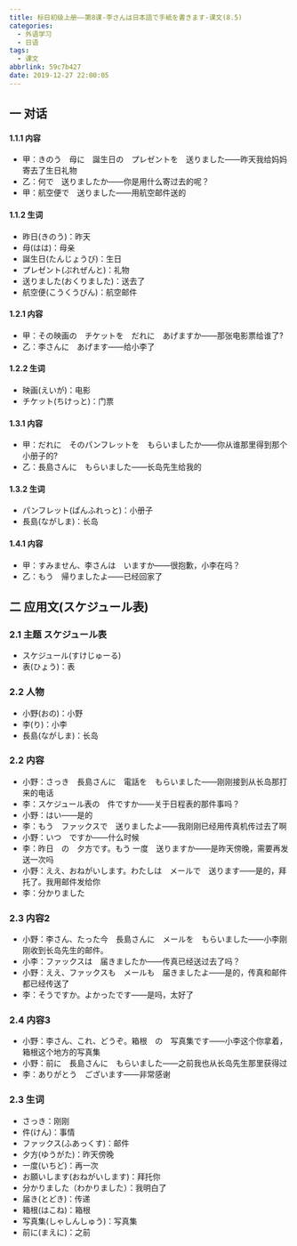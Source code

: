 ```yaml
---
title: 标日初级上册——第8课-李さんは日本語で手紙を書きます-课文(8.5)
categories:
  - 外语学习
  - 日语
tags:
  - 课文
abbrlink: 59c7b427
date: 2019-12-27 22:00:05
---
```

## 一 对话

#### 1.1.1 内容

* 甲：きのう　母に　誕生日の　プレゼントを　送りました——昨天我给妈妈寄去了生日礼物
* 乙：何で　送りましたか——你是用什么寄过去的呢？
* 甲：航空便で　送りました——用航空邮件送的

<!--more-->

#### 1.1.2 生词

* 昨日(きのう)：昨天
* 母(はは)：母亲
* 誕生日(たんじょうび)：生日
* プレゼント(ぷれぜんと)：礼物
* 送りました(おくりました)：送去了
* 航空便(こうくうびん)：航空邮件

#### 1.2.1 内容

* 甲：その映画の　チケットを　だれに　あげますか——那张电影票给谁了?
* 乙：李さんに　あげます——给小李了

#### 1.2.2 生词

* 映画(えいが)：电影
* チケット(ちけっと)：门票

#### 1.3.1 内容

* 甲：だれに　そのパンフレットを　もらいましたか——你从谁那里得到那个小册子的?
* 乙：長島さんに　もらいました——长岛先生给我的

#### 1.3.2 生词

* パンフレット(ぱんふれっと)：小册子
* 長島(ながしま)：长岛

#### 1.4.1 内容

* 甲：すみません、李さんは　いますか——很抱歉，小李在吗？
* 乙：もう　帰りましたよ——已经回家了

## 二 应用文(スケジュール表)

### 2.1 主题 スケジュール表

* スケジュール(すけじゅーる)
* 表(ひょう)：表

### 2.2 人物

* 小野(おの)：小野
* 李(り)：小李
* 長島(ながしま)：长岛

### 2.2 内容

* 小野：さっき　長島さんに　電話を　もらいました——刚刚接到从长岛那打来的电话
* 李：スケジュール表の　件ですか——关于日程表的那件事吗？
* 小野：はい——是的
* 李：もう　ファックスで　送りましたよ——我刚刚已经用传真机传过去了啊
* 小野：いつ　ですか——什么时候
* 李：昨日　の　夕方です。もう 一度　送りますか——是昨天傍晚，需要再发送一次吗
* 小野：ええ、おねがいします。わたしは　メールで　送ります——是的，拜托了。我用邮件发给你
* 李：分かりました

### 2.3 内容2

* 小野：李さん、たった今　長島さんに　メールを　もらいました——小李刚刚收到长岛先生的邮件。
* 小李：ファックスは　届きましたか——传真已经送过去了吗？
* 小野：ええ、ファックスも　メールも　届きましたよ——是的，传真和邮件都已经传送了
* 李：そうですか。よかったです——是吗，太好了

### 2.4 内容3

* 小野：李さん、これ、どうぞ。箱根　の　写真集です——小李这个你拿着，箱根这个地方的写真集
* 小野：前に　長島さんに　もらいました——之前我也从长岛先生那里获得过
* 李：ありがとう　ございます——非常感谢

### 2.3 生词

* さっき：刚刚
* 件(けん)：事情
* ファックス(ふあっくす)：邮件
* 夕方(ゆうがた)：昨天傍晚
* 一度(いちど)：再一次
* お願いします(おねがいします)：拜托你
* 分かりました（わかりました）：我明白了
* 届き(とどき)：传递
* 箱根(はこね)：箱根
* 写真集(しゃしんしゅう)：写真集
* 前に(まえに)：之前